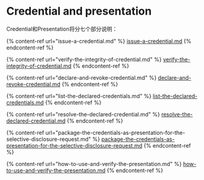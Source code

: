 # Credential and presentation

Credential和Presentation将分七个部分说明：

{% content-ref url="issue-a-credential.md" %}
[issue-a-credential.md](issue-a-credential.md)
{% endcontent-ref %}

{% content-ref url="verify-the-integrity-of-credential.md" %}
[verify-the-integrity-of-credential.md](verify-the-integrity-of-credential.md)
{% endcontent-ref %}

{% content-ref url="declare-and-revoke-credential.md" %}
[declare-and-revoke-credential.md](declare-and-revoke-credential.md)
{% endcontent-ref %}

{% content-ref url="list-the-declared-credentials.md" %}
[list-the-declared-credentials.md](list-the-declared-credentials.md)
{% endcontent-ref %}

{% content-ref url="resolve-the-declared-credential.md" %}
[resolve-the-declared-credential.md](resolve-the-declared-credential.md)
{% endcontent-ref %}

{% content-ref url="package-the-credentials-as-presentation-for-the-selective-disclosure-request.md" %}
[package-the-credentials-as-presentation-for-the-selective-disclosure-request.md](package-the-credentials-as-presentation-for-the-selective-disclosure-request.md)
{% endcontent-ref %}

{% content-ref url="how-to-use-and-verify-the-presentation.md" %}
[how-to-use-and-verify-the-presentation.md](how-to-use-and-verify-the-presentation.md)
{% endcontent-ref %}

